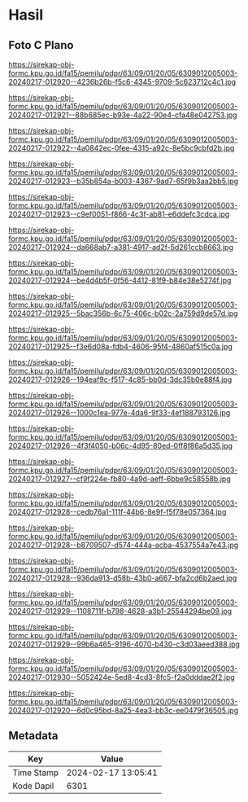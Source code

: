 # Hasil

## Foto C Plano

https://sirekap-obj-formc.kpu.go.id/fa15/pemilu/pdpr/63/09/01/20/05/6309012005003-20240217-012920--4236b26b-f5c6-4345-9709-5c623712c4c1.jpg

https://sirekap-obj-formc.kpu.go.id/fa15/pemilu/pdpr/63/09/01/20/05/6309012005003-20240217-012921--88b685ec-b93e-4a22-90e4-cfa48e042753.jpg

https://sirekap-obj-formc.kpu.go.id/fa15/pemilu/pdpr/63/09/01/20/05/6309012005003-20240217-012922--4a0842ec-0fee-4315-a92c-8e5bc9cbfd2b.jpg

https://sirekap-obj-formc.kpu.go.id/fa15/pemilu/pdpr/63/09/01/20/05/6309012005003-20240217-012923--b35b854a-b003-4367-9ad7-65f9b3aa2bb5.jpg

https://sirekap-obj-formc.kpu.go.id/fa15/pemilu/pdpr/63/09/01/20/05/6309012005003-20240217-012923--c9ef0051-f866-4c3f-ab81-e6ddefc3cdca.jpg

https://sirekap-obj-formc.kpu.go.id/fa15/pemilu/pdpr/63/09/01/20/05/6309012005003-20240217-012924--da668ab7-a381-4917-ad2f-5d261ccb8663.jpg

https://sirekap-obj-formc.kpu.go.id/fa15/pemilu/pdpr/63/09/01/20/05/6309012005003-20240217-012924--be4d4b5f-0f56-4412-81f9-b84e38e5274f.jpg

https://sirekap-obj-formc.kpu.go.id/fa15/pemilu/pdpr/63/09/01/20/05/6309012005003-20240217-012925--5bac356b-6c75-406c-b02c-2a759d9de57d.jpg

https://sirekap-obj-formc.kpu.go.id/fa15/pemilu/pdpr/63/09/01/20/05/6309012005003-20240217-012925--f3e6d08a-fdb4-4606-95f4-4860af515c0a.jpg

https://sirekap-obj-formc.kpu.go.id/fa15/pemilu/pdpr/63/09/01/20/05/6309012005003-20240217-012926--194eaf9c-f517-4c85-bb0d-3dc35b0e88f4.jpg

https://sirekap-obj-formc.kpu.go.id/fa15/pemilu/pdpr/63/09/01/20/05/6309012005003-20240217-012926--1000c1ea-977e-4da6-9f33-4ef188793126.jpg

https://sirekap-obj-formc.kpu.go.id/fa15/pemilu/pdpr/63/09/01/20/05/6309012005003-20240217-012926--4f3f4050-b06c-4d95-80ed-0ff8f86a5d35.jpg

https://sirekap-obj-formc.kpu.go.id/fa15/pemilu/pdpr/63/09/01/20/05/6309012005003-20240217-012927--cf9f224e-fb80-4a9d-aeff-6bbe9c58558b.jpg

https://sirekap-obj-formc.kpu.go.id/fa15/pemilu/pdpr/63/09/01/20/05/6309012005003-20240217-012928--cedb76a1-111f-44b6-8e9f-f5f78e057364.jpg

https://sirekap-obj-formc.kpu.go.id/fa15/pemilu/pdpr/63/09/01/20/05/6309012005003-20240217-012928--b8709507-d574-444a-acba-4537554a7e43.jpg

https://sirekap-obj-formc.kpu.go.id/fa15/pemilu/pdpr/63/09/01/20/05/6309012005003-20240217-012928--936da913-d58b-43b0-a667-bfa2cd6b2aed.jpg

https://sirekap-obj-formc.kpu.go.id/fa15/pemilu/pdpr/63/09/01/20/05/6309012005003-20240217-012929--1108711f-b798-4628-a3b1-25544294be09.jpg

https://sirekap-obj-formc.kpu.go.id/fa15/pemilu/pdpr/63/09/01/20/05/6309012005003-20240217-012929--99b6a465-9196-4070-b430-c3d03aeed388.jpg

https://sirekap-obj-formc.kpu.go.id/fa15/pemilu/pdpr/63/09/01/20/05/6309012005003-20240217-012930--5052424e-5ed8-4cd3-8fc5-f2a0dddae2f2.jpg

https://sirekap-obj-formc.kpu.go.id/fa15/pemilu/pdpr/63/09/01/20/05/6309012005003-20240217-012920--6d0c95bd-8a25-4ea3-bb3c-ee0479f36505.jpg


## Metadata

| Key        | Value               |
| ---------- | ------------------- |
| Time Stamp | 2024-02-17 13:05:41 |
| Kode Dapil | 6301                |



